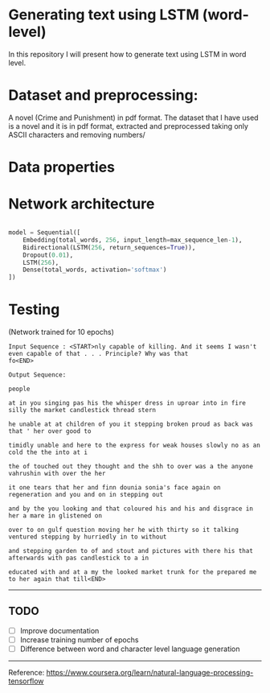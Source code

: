 # Generating text using LSTM (word-level)

In this repository I will present how to generate text using LSTM in word level. 

# Dataset and preprocessing:

A novel (Crime and Punishment) in pdf format. The dataset that I have used is a novel and it is in pdf format, extracted and preprocessed taking only ASCII characters and removing numbers/

# Data properties

# Network architecture

```python

model = Sequential([
    Embedding(total_words, 256, input_length=max_sequence_len-1),
    Bidirectional(LSTM(256, return_sequences=True)),
    Dropout(0.01),
    LSTM(256),
    Dense(total_words, activation='softmax')
])


```

# Testing 

(Network trained for 10 epochs)

```
Input Sequence : <START>nly capable of killing. And it seems I wasn't even capable of that . . . Principle? Why was that 
fo<END>

Output Sequence:

people

at in you singing pas his the whisper dress in uproar into in fire silly the market candlestick thread stern

he unable at at children of you it stepping broken proud as back was that ' her over good to

timidly unable and here to the express for weak houses slowly no as an cold the the into at i

the of touched out they thought and the shh to over was a the anyone vahrushin with over the her

it one tears that her and finn dounia sonia's face again on regeneration and you and on in stepping out

and by the you looking and that coloured his and his and disgrace in her a mare in glistened on

over to on gulf question moving her he with thirty so it talking ventured stepping by hurriedly in to without

and stepping garden to of and stout and pictures with there his that afterwards with pas candlestick to a in

educated with and at a my the looked market trunk for the prepared me to her again that till<END>
```
---
## TODO
* [ ] Improve documentation
* [ ] Increase training number of epochs
* [ ] Difference between word and character level language generation
---
Reference: https://www.coursera.org/learn/natural-language-processing-tensorflow


